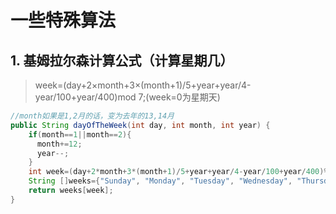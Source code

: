# 一些特殊算法

## 1. 基姆拉尔森计算公式（计算星期几）
> week=(day+2&times;month+3&times;(month+1)/5+year+year/4-year/100+year/400)mod 7;(week=0为星期天)
```java
//month如果是1,2月的话，变为去年的13,14月
public String dayOfTheWeek(int day, int month, int year) {
    if(month==1||month==2){
      month+=12;
      year--;
    }
    int week=(day+2*month+3*(month+1)/5+year+year/4-year/100+year/400)%7;
    String []weeks={"Sunday", "Monday", "Tuesday", "Wednesday", "Thursday", "Friday", "Saturday"};
    return weeks[week];
}

```
